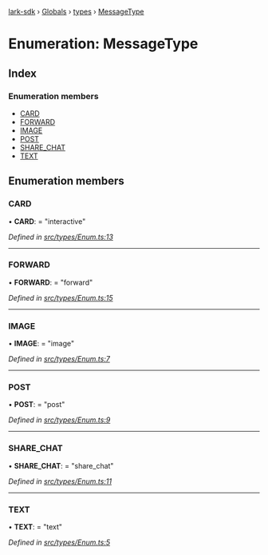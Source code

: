 [lark-sdk](../README.md) › [Globals](../globals.md) › [types](../modules/types.md) › [MessageType](types.messagetype.md)

# Enumeration: MessageType

## Index

### Enumeration members

* [CARD](types.messagetype.md#card)
* [FORWARD](types.messagetype.md#forward)
* [IMAGE](types.messagetype.md#image)
* [POST](types.messagetype.md#post)
* [SHARE_CHAT](types.messagetype.md#share_chat)
* [TEXT](types.messagetype.md#text)

## Enumeration members

###  CARD

• **CARD**: = "interactive"

*Defined in [src/types/Enum.ts:13](https://github.com/TbhT/lark-sdk/blob/e3605bb/src/types/Enum.ts#L13)*

___

###  FORWARD

• **FORWARD**: = "forward"

*Defined in [src/types/Enum.ts:15](https://github.com/TbhT/lark-sdk/blob/e3605bb/src/types/Enum.ts#L15)*

___

###  IMAGE

• **IMAGE**: = "image"

*Defined in [src/types/Enum.ts:7](https://github.com/TbhT/lark-sdk/blob/e3605bb/src/types/Enum.ts#L7)*

___

###  POST

• **POST**: = "post"

*Defined in [src/types/Enum.ts:9](https://github.com/TbhT/lark-sdk/blob/e3605bb/src/types/Enum.ts#L9)*

___

###  SHARE_CHAT

• **SHARE_CHAT**: = "share_chat"

*Defined in [src/types/Enum.ts:11](https://github.com/TbhT/lark-sdk/blob/e3605bb/src/types/Enum.ts#L11)*

___

###  TEXT

• **TEXT**: = "text"

*Defined in [src/types/Enum.ts:5](https://github.com/TbhT/lark-sdk/blob/e3605bb/src/types/Enum.ts#L5)*
